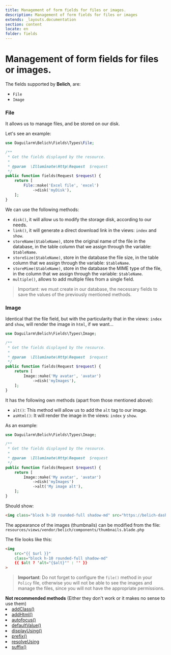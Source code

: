 ```yaml
---
title: Management of form fields for files or images.
description: Management of form fields for files or images
extends: _layouts.documentation
section: content
locate: en
folder: fields
---
```


# Management of form fields for files or images.

The fields supported by **Belich**, are:

- `File`
- `Image`

### File 

It allows us to manage files, and be stored on our disk.

Let's see an example:

```php
use Daguilarm\Belich\Fields\Types\File;

/**
 * Get the fields displayed by the resource.
 *
 * @param  \Illuminate\Http\Request  $request
 */
public function fields(Request $request) {
    return [
        File::make('Excel file', 'excel')
            ->disk('myDisk'),
    ];
}
```

We can use the following methods:

- `disk()`, it will allow us to modify the storage disk, according to our needs.
- `link()`, it will generate a direct download link in the views: `index` and `show`.
- `storeName($tableName)`, store the original name of the file in the database, in the table column that we assign through the variable: `$tableName`.
- `storeSize($tableName)`, store in the database the file size, in the table column that we assign through the variable: `$tableName`.
- `storeMime($tableName)`, store in the database the MIME type of the file, in the column that we assign through the variable: `$tableName`.
- `multiple()`, allows to add multiple files from a single field.

>Important: we must create in our database, the necessary fields to save the values of the previously mentioned methods.

### Image 

Identical that the file field, but with the particularity that in the views: `index` and `show`, will render the image in `html`, if we want...

```php
use Daguilarm\Belich\Fields\Types\Image;

/**
 * Get the fields displayed by the resource.
 *
 * @param  \Illuminate\Http\Request  $request
 */
public function fields(Request $request) {
    return [
        Image::make('My avatar', 'avatar')
            ->disk('myImages'),
    ];
}
```

It has the following own methods (apart from those mentioned above):

- `alt()`: This method will allow us to add the `alt` tag to our image.
- `asHtml()`: It will render the image in the views: `index` y `show`.

As an example:

```php
use Daguilarm\Belich\Fields\Types\Image;

/**
 * Get the fields displayed by the resource.
 *
 * @param  \Illuminate\Http\Request  $request
 */
public function fields(Request $request) {
    return [
        Image::make('My avatar', 'avatar')
            ->disk('myImages')
            ->alt('My image alt'),
    ];
}
```

Should show:

```html
<img class="block h-10 rounded-full shadow-md" src="https://belich-dashboard.test/storage/1572122314php9SkNQY.png" alt="My image alt">
```

The appearance of the images (thumbnails) can be modified from the file: `resources/views/vendor/belich/components/thumbnails.blade.php`

The file looks like this:

```html
<img
    src="{{ $url }}"
    class="block h-10 rounded-full shadow-md"
    {{ $alt ? 'alt="{$alt}"' : '' }}
>
```

>**Important**: Do not forget to configure the `file()` method in your `Policy` file, otherwise you will not be able to see the images and manage the files, since you will not have the appropriate permissions.

<div class="tip">
    <b>Not recommended methods</b> (Either they don't work or it makes no sense to use them)
    <u>
        <li>addClass()</li>
        <li>addHtml()</li>
        <li>autofocus()</li>
        <li>defaultValue()</li>
        <li>displayUsing()</li>
        <li>prefix()</li>
        <li>resolveUsing</li>
        <li>suffix()</li>
    </u>
</div>
